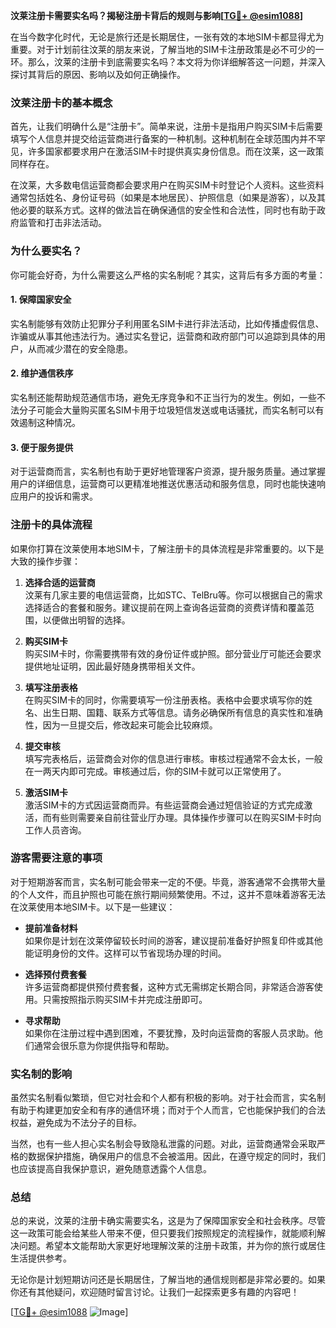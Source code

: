 **汶莱注册卡需要实名吗？揭秘注册卡背后的规则与影响[[TG💪+ @esim1088](https://t.me/s/esim1088)]**

在当今数字化时代，无论是旅行还是长期居住，一张有效的本地SIM卡都显得尤为重要。对于计划前往汶莱的朋友来说，了解当地的SIM卡注册政策是必不可少的一环。那么，汶莱的注册卡到底需要实名吗？本文将为你详细解答这一问题，并深入探讨其背后的原因、影响以及如何正确操作。

### 汶莱注册卡的基本概念

首先，让我们明确什么是“注册卡”。简单来说，注册卡是指用户购买SIM卡后需要填写个人信息并提交给运营商进行备案的一种机制。这种机制在全球范围内并不罕见，许多国家都要求用户在激活SIM卡时提供真实身份信息。而在汶莱，这一政策同样存在。

在汶莱，大多数电信运营商都会要求用户在购买SIM卡时登记个人资料。这些资料通常包括姓名、身份证号码（如果是本地居民）、护照信息（如果是游客），以及其他必要的联系方式。这样的做法旨在确保通信的安全性和合法性，同时也有助于政府监管和打击非法活动。

### 为什么要实名？

你可能会好奇，为什么需要这么严格的实名制呢？其实，这背后有多方面的考量：

#### 1. **保障国家安全**
   实名制能够有效防止犯罪分子利用匿名SIM卡进行非法活动，比如传播虚假信息、诈骗或从事其他违法行为。通过实名登记，运营商和政府部门可以追踪到具体的用户，从而减少潜在的安全隐患。

#### 2. **维护通信秩序**
   实名制还能帮助规范通信市场，避免无序竞争和不正当行为的发生。例如，一些不法分子可能会大量购买匿名SIM卡用于垃圾短信发送或电话骚扰，而实名制可以有效遏制这种情况。

#### 3. **便于服务提供**
   对于运营商而言，实名制也有助于更好地管理客户资源，提升服务质量。通过掌握用户的详细信息，运营商可以更精准地推送优惠活动和服务信息，同时也能快速响应用户的投诉和需求。

### 注册卡的具体流程

如果你打算在汶莱使用本地SIM卡，了解注册卡的具体流程是非常重要的。以下是大致的操作步骤：

1. **选择合适的运营商**  
   汶莱有几家主要的电信运营商，比如STC、TelBru等。你可以根据自己的需求选择适合的套餐和服务。建议提前在网上查询各运营商的资费详情和覆盖范围，以便做出明智的选择。

2. **购买SIM卡**  
   购买SIM卡时，你需要携带有效的身份证件或护照。部分营业厅可能还会要求提供地址证明，因此最好随身携带相关文件。

3. **填写注册表格**  
   在购买SIM卡的同时，你需要填写一份注册表格。表格中会要求填写你的姓名、出生日期、国籍、联系方式等信息。请务必确保所有信息的真实性和准确性，因为一旦提交后，修改起来可能会比较麻烦。

4. **提交审核**  
   填写完表格后，运营商会对你的信息进行审核。审核过程通常不会太长，一般在一两天内即可完成。审核通过后，你的SIM卡就可以正常使用了。

5. **激活SIM卡**  
   激活SIM卡的方式因运营商而异。有些运营商会通过短信验证的方式完成激活，而有些则需要亲自前往营业厅办理。具体操作步骤可以在购买SIM卡时向工作人员咨询。

### 游客需要注意的事项

对于短期游客而言，实名制可能会带来一定的不便。毕竟，游客通常不会携带大量的个人文件，而且护照也可能在旅行期间频繁使用。不过，这并不意味着游客无法在汶莱使用本地SIM卡。以下是一些建议：

- **提前准备材料**  
  如果你是计划在汶莱停留较长时间的游客，建议提前准备好护照复印件或其他能证明身份的文件。这样可以节省现场办理的时间。

- **选择预付费套餐**  
  许多运营商都提供预付费套餐，这种方式无需绑定长期合同，非常适合游客使用。只需按照指示购买SIM卡并完成注册即可。

- **寻求帮助**  
  如果你在注册过程中遇到困难，不要犹豫，及时向运营商的客服人员求助。他们通常会很乐意为你提供指导和帮助。

### 实名制的影响

虽然实名制看似繁琐，但它对社会和个人都有积极的影响。对于社会而言，实名制有助于构建更加安全和有序的通信环境；而对于个人而言，它也能保护我们的合法权益，避免成为不法分子的目标。

当然，也有一些人担心实名制会导致隐私泄露的问题。对此，运营商通常会采取严格的数据保护措施，确保用户的信息不会被滥用。因此，在遵守规定的同时，我们也应该提高自我保护意识，避免随意透露个人信息。

### 总结

总的来说，汶莱的注册卡确实需要实名，这是为了保障国家安全和社会秩序。尽管这一政策可能会给某些人带来不便，但只要我们按照规定的流程操作，就能顺利解决问题。希望本文能帮助大家更好地理解汶莱的注册卡政策，并为你的旅行或居住生活提供参考。

无论你是计划短期访问还是长期居住，了解当地的通信规则都是非常必要的。如果你还有其他疑问，欢迎随时留言讨论。让我们一起探索更多有趣的内容吧！

[[TG💪+ @esim1088](https://t.me/s/esim1088) ![Image](https://i.postimg.cc/4NQfJmqS/Snipaste-2025-05-13-00-14-12.png)]